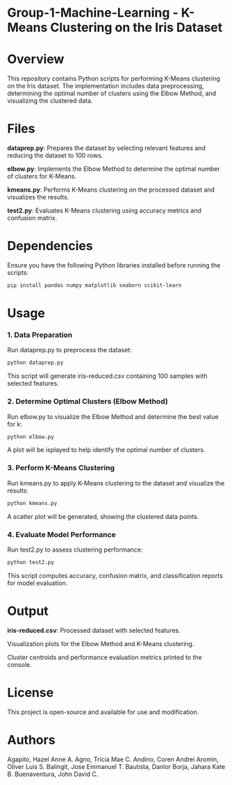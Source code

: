 # Group-1-Machine-Learning - K-Means Clustering on the Iris Dataset

# Overview
This repository contains Python scripts for performing K-Means clustering on the Iris dataset. The implementation includes data preprocessing, determining the optimal number of clusters using the Elbow Method, and visualizing the clustered data.

# Files

**dataprep.py**: Prepares the dataset by selecting relevant features and reducing the dataset to 100 rows.

**elbow.py**: Implements the Elbow Method to determine the optimal number of clusters for K-Means.

**kmeans.py**: Performs K-Means clustering on the processed dataset and visualizes the results.

**test2.py**: Evaluates K-Means clustering using accuracy metrics and confusion matrix.

# Dependencies

Ensure you have the following Python libraries installed before running the scripts:

```bash
pip install pandas numpy matplotlib seaborn scikit-learn
```

# Usage

### 1. Data Preparation

Run dataprep.py to preprocess the dataset:
```bash
python dataprep.py
```

This script will generate iris-reduced.csv containing 100 samples with selected features.

### 2. Determine Optimal Clusters (Elbow Method)

Run elbow.py to visualize the Elbow Method and determine the best value for k:
```bash
python elbow.py
```

A plot will be isplayed to help identify the optimal number of clusters.
### 3. Perform K-Means Clustering

Run kmeans.py to apply K-Means clustering to the dataset and visualize the results:
```bash
python kmeans.py
```

A scatter plot will be generated, showing the clustered data points.
### 4. Evaluate Model Performance

Run test2.py to assess clustering performance:
```bash
python test2.py
```

This script computes accuracy, confusion matrix, and classification reports for model evaluation.
# Output

**iris-reduced.csv**: Processed dataset with selected features.

Visualization plots for the Elbow Method and K-Means clustering.

Cluster centroids and performance evaluation metrics printed to the console.

# License

This project is open-source and available for use and modification.

# Authors

Agapito, Hazel Anne A.
Agno, Tricia Mae C.
Andino, Coren Andrei
Aromin, Oliver Luis S.
Balingit, Jose Emmanuel T.
Bautista, Danlor
Borja, Jahara Kate B.
Buenaventura, John David C.